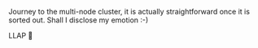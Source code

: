 
Journey to the multi-node cluster, it is actually straightforward once it is sorted out. Shall I disclose my emotion :-)


LLAP 🖖
